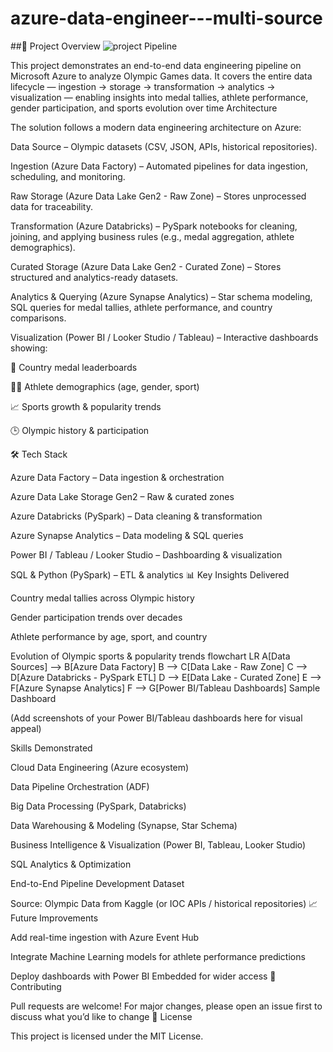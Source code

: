 # azure-data-engineer---multi-source
##📌 Project Overview
![project Pipeline](https://github.com/emmanuel-cheruiyot737/azure-data-engineer---multi-source/blob/main/cherry.png)

This project demonstrates an end-to-end data engineering pipeline on Microsoft Azure to analyze Olympic Games data. It covers the entire data lifecycle — ingestion → storage → transformation → analytics → visualization — enabling insights into medal tallies, athlete performance, gender participation, and sports evolution over time
Architecture

The solution follows a modern data engineering architecture on Azure:

Data Source – Olympic datasets (CSV, JSON, APIs, historical repositories).

Ingestion (Azure Data Factory) – Automated pipelines for data ingestion, scheduling, and monitoring.

Raw Storage (Azure Data Lake Gen2 - Raw Zone) – Stores unprocessed data for traceability.

Transformation (Azure Databricks) – PySpark notebooks for cleaning, joining, and applying business rules (e.g., medal aggregation, athlete demographics).

Curated Storage (Azure Data Lake Gen2 - Curated Zone) – Stores structured and analytics-ready datasets.

Analytics & Querying (Azure Synapse Analytics) – Star schema modeling, SQL queries for medal tallies, athlete performance, and country comparisons.

Visualization (Power BI / Looker Studio / Tableau) – Interactive dashboards showing:

🥇 Country medal leaderboards

👩‍🦱 Athlete demographics (age, gender, sport)

📈 Sports growth & popularity trends

🕒 Olympic history & participation

🛠️ Tech Stack

Azure Data Factory – Data ingestion & orchestration

Azure Data Lake Storage Gen2 – Raw & curated zones

Azure Databricks (PySpark) – Data cleaning & transformation

Azure Synapse Analytics – Data modeling & SQL queries

Power BI / Tableau / Looker Studio – Dashboarding & visualization

SQL & Python (PySpark) – ETL & analytics
📊 Key Insights Delivered

Country medal tallies across Olympic history

Gender participation trends over decades

Athlete performance by age, sport, and country

Evolution of Olympic sports & popularity trends
flowchart LR
A[Data Sources] --> B[Azure Data Factory]
B --> C[Data Lake - Raw Zone]
C --> D[Azure Databricks - PySpark ETL]
D --> E[Data Lake - Curated Zone]
E --> F[Azure Synapse Analytics]
F --> G[Power BI/Tableau Dashboards]
Sample Dashboard

(Add screenshots of your Power BI/Tableau dashboards here for visual appeal)

Skills Demonstrated

Cloud Data Engineering (Azure ecosystem)

Data Pipeline Orchestration (ADF)

Big Data Processing (PySpark, Databricks)

Data Warehousing & Modeling (Synapse, Star Schema)

Business Intelligence & Visualization (Power BI, Tableau, Looker Studio)

SQL Analytics & Optimization

End-to-End Pipeline Development
Dataset

Source: Olympic Data from Kaggle
 (or IOC APIs / historical repositories)
 📈 Future Improvements

Add real-time ingestion with Azure Event Hub

Integrate Machine Learning models for athlete performance predictions

Deploy dashboards with Power BI Embedded for wider access
🤝 Contributing

Pull requests are welcome! For major changes, please open an issue first to discuss what you’d like to change
📜 License

This project is licensed under the MIT License.
